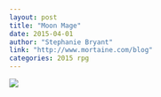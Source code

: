 ```yaml
---
layout: post
title: "Moon Mage"
date: 2015-04-01
author: "Stephanie Bryant"
link: "http://www.mortaine.com/blog"
categories: 2015 rpg
---
```

![]({{site.url}}/2015images/MoonMage.jpg)
